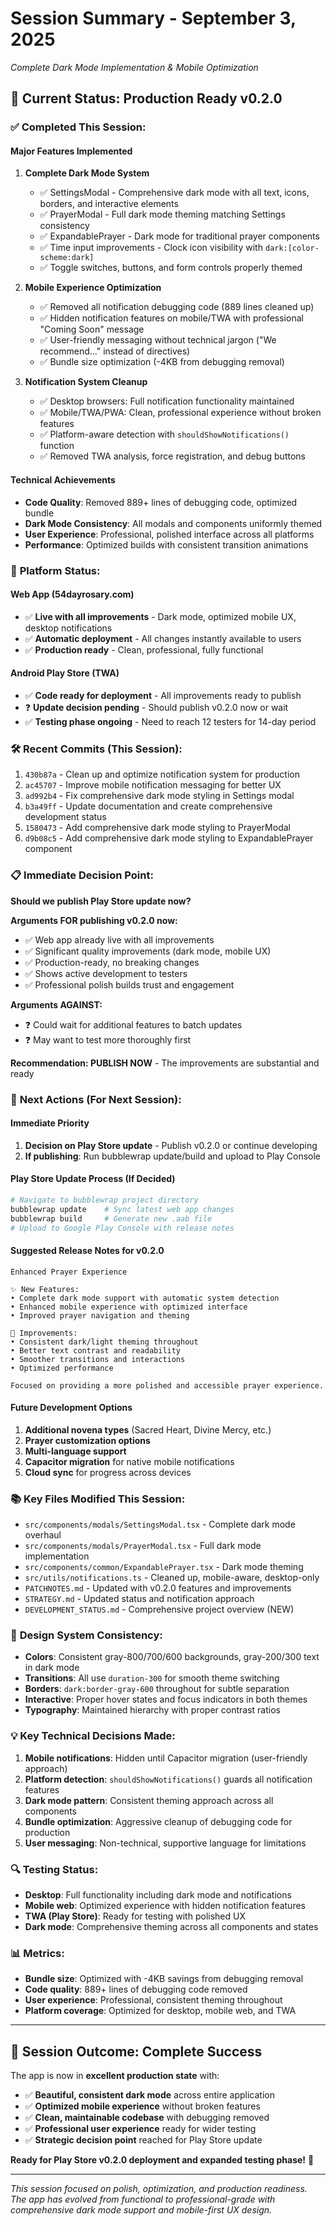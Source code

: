 # Session Summary - September 3, 2025
*Complete Dark Mode Implementation & Mobile Optimization*

## 🎯 Current Status: Production Ready v0.2.0

### ✅ **Completed This Session:**

#### Major Features Implemented
1. **Complete Dark Mode System**
   - ✅ SettingsModal - Comprehensive dark mode with all text, icons, borders, and interactive elements
   - ✅ PrayerModal - Full dark mode theming matching Settings consistency  
   - ✅ ExpandablePrayer - Dark mode for traditional prayer components
   - ✅ Time input improvements - Clock icon visibility with `dark:[color-scheme:dark]`
   - ✅ Toggle switches, buttons, and form controls properly themed

2. **Mobile Experience Optimization**
   - ✅ Removed all notification debugging code (889 lines cleaned up)
   - ✅ Hidden notification features on mobile/TWA with professional "Coming Soon" message
   - ✅ User-friendly messaging without technical jargon ("We recommend..." instead of directives)
   - ✅ Bundle size optimization (-4KB from debugging removal)

3. **Notification System Cleanup**
   - ✅ Desktop browsers: Full notification functionality maintained
   - ✅ Mobile/TWA/PWA: Clean, professional experience without broken features
   - ✅ Platform-aware detection with `shouldShowNotifications()` function
   - ✅ Removed TWA analysis, force registration, and debug buttons

#### Technical Achievements
- **Code Quality**: Removed 889+ lines of debugging code, optimized bundle
- **Dark Mode Consistency**: All modals and components uniformly themed
- **User Experience**: Professional, polished interface across all platforms
- **Performance**: Optimized builds with consistent transition animations

### 📱 **Platform Status:**

#### Web App (54dayrosary.com)
- ✅ **Live with all improvements** - Dark mode, optimized mobile UX, desktop notifications
- ✅ **Automatic deployment** - All changes instantly available to users
- ✅ **Production ready** - Clean, professional, fully functional

#### Android Play Store (TWA)
- ✅ **Code ready for deployment** - All improvements ready to publish
- ❓ **Update decision pending** - Should publish v0.2.0 now or wait
- ✅ **Testing phase ongoing** - Need to reach 12 testers for 14-day period

### 🛠️ **Recent Commits (This Session):**
1. `430b87a` - Clean up and optimize notification system for production
2. `ac45707` - Improve mobile notification messaging for better UX  
3. `ad992b4` - Fix comprehensive dark mode styling in Settings modal
4. `b3a49ff` - Update documentation and create comprehensive development status
5. `1580473` - Add comprehensive dark mode styling to PrayerModal
6. `d9b08c5` - Add comprehensive dark mode styling to ExpandablePrayer component

### 📋 **Immediate Decision Point:**

**Should we publish Play Store update now?**

**Arguments FOR publishing v0.2.0 now:**
- ✅ Web app already live with all improvements
- ✅ Significant quality improvements (dark mode, mobile UX)
- ✅ Production-ready, no breaking changes
- ✅ Shows active development to testers
- ✅ Professional polish builds trust and engagement

**Arguments AGAINST:**
- ❓ Could wait for additional features to batch updates
- ❓ May want to test more thoroughly first

**Recommendation: PUBLISH NOW** - The improvements are substantial and ready

### 🚀 **Next Actions (For Next Session):**

#### Immediate Priority
1. **Decision on Play Store update** - Publish v0.2.0 or continue developing
2. **If publishing**: Run bubblewrap update/build and upload to Play Console

#### Play Store Update Process (If Decided)
```bash
# Navigate to bubblewrap project directory
bubblewrap update    # Sync latest web app changes  
bubblewrap build     # Generate new .aab file
# Upload to Google Play Console with release notes
```

#### Suggested Release Notes for v0.2.0
```
Enhanced Prayer Experience

✨ New Features:
• Complete dark mode support with automatic system detection
• Enhanced mobile experience with optimized interface  
• Improved prayer navigation and theming

🎨 Improvements:
• Consistent dark/light theming throughout
• Better text contrast and readability
• Smoother transitions and interactions
• Optimized performance

Focused on providing a more polished and accessible prayer experience.
```

#### Future Development Options
1. **Additional novena types** (Sacred Heart, Divine Mercy, etc.)
2. **Prayer customization options**
3. **Multi-language support** 
4. **Capacitor migration** for native mobile notifications
5. **Cloud sync** for progress across devices

### 📚 **Key Files Modified This Session:**
- `src/components/modals/SettingsModal.tsx` - Complete dark mode overhaul
- `src/components/modals/PrayerModal.tsx` - Full dark mode implementation  
- `src/components/common/ExpandablePrayer.tsx` - Dark mode theming
- `src/utils/notifications.ts` - Cleaned up, mobile-aware, desktop-only
- `PATCHNOTES.md` - Updated with v0.2.0 features and improvements
- `STRATEGY.md` - Updated status and notification approach
- `DEVELOPMENT_STATUS.md` - Comprehensive project overview (NEW)

### 🎨 **Design System Consistency:**
- **Colors**: Consistent gray-800/700/600 backgrounds, gray-200/300 text in dark mode
- **Transitions**: All use `duration-300` for smooth theme switching
- **Borders**: `dark:border-gray-600` throughout for subtle separation
- **Interactive**: Proper hover states and focus indicators in both themes
- **Typography**: Maintained hierarchy with proper contrast ratios

### 💡 **Key Technical Decisions Made:**
1. **Mobile notifications**: Hidden until Capacitor migration (user-friendly approach)
2. **Platform detection**: `shouldShowNotifications()` guards all notification features
3. **Dark mode pattern**: Consistent theming approach across all components
4. **Bundle optimization**: Aggressive cleanup of debugging code for production
5. **User messaging**: Non-technical, supportive language for limitations

### 🔍 **Testing Status:**
- **Desktop**: Full functionality including dark mode and notifications
- **Mobile web**: Optimized experience with hidden notification features
- **TWA (Play Store)**: Ready for testing with polished UX
- **Dark mode**: Comprehensive theming across all components and states

### 📊 **Metrics:**
- **Bundle size**: Optimized with -4KB savings from debugging removal
- **Code quality**: 889+ lines of debugging code removed
- **User experience**: Professional, consistent theming throughout
- **Platform coverage**: Optimized for desktop, mobile web, and TWA

---

## 🎯 **Session Outcome: Complete Success**

The app is now in **excellent production state** with:
- ✅ **Beautiful, consistent dark mode** across entire application
- ✅ **Optimized mobile experience** without broken features
- ✅ **Clean, maintainable codebase** with debugging removed
- ✅ **Professional user experience** ready for wider testing
- ✅ **Strategic decision point** reached for Play Store update

**Ready for Play Store v0.2.0 deployment and expanded testing phase!** 🚀

---

*This session focused on polish, optimization, and production readiness. The app has evolved from functional to professional-grade with comprehensive dark mode support and mobile-first UX design.*